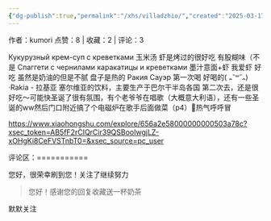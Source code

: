 ```yaml
---
{"dg-publish":true,"permalink":"/xhs/villadzhio/","created":"2025-03-17T18:30:58.570+08:00","updated":"2025-03-17T20:46:06.159+08:00"}
---
```


作者：kumori
点赞：8   |   收藏：2   |   评论：3

Кукурузный крем-суп с креветками 玉米汤 虾是烤过的很好吃 有股糊味（不是
Спаггети с чернилами каракатицы и креветками 墨汁意面+虾 我爱虾 好吃 虽然是奶油的但是不腻 盘子是热的
Ракия Сауэр 第一次喝 好喝的( ᎔˘꒳˘᎔)
·Rakia - 拉基亚 塞尔维亚的饮料，主要生产于巴尔干半岛各国
第二次去，还是很好吃～可能快圣诞了很有氛围，有个老爷爷在唱歌（大概意大利语），还有一些圣诞的ww然后门口附近搞了个电磁炉在歌手后面做菜（p4）🤣热气呼呼冒

https://www.xiaohongshu.com/explore/656a2e58000000000503a78c?xsec_token=AB5fF2rCIQrCir39QSBooIwgjLZ-xOHgKi8CeFVSTnbT0=&xsec_source=pc_user

评论区：===========

您好，很荣幸刷到您！关注了继续努力

> 您好！感谢您的回复收藏送一杯奶茶

默默关注